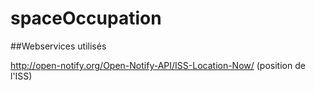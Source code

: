 # spaceOccupation


##Webservices utilisés


http://open-notify.org/Open-Notify-API/ISS-Location-Now/ (position de l'ISS)
